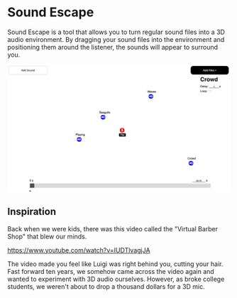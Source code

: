 # Sound Escape

  Sound Escape is a tool that allows you to turn regular sound files into a 3D audio environment. By dragging your sound files into the environment and positioning them around the listener, the sounds will appear to surround you.

![alt text](./pics/exm1.png)

## Inspiration
Back when we were kids, there was this video called the "Virtual Barber Shop" that blew our minds.

https://www.youtube.com/watch?v=IUDTlvagjJA

The video made you feel like Luigi was right behind you, cutting your hair. Fast forward ten years, we somehow came across the video again and wanted to experiment with 3D audio ourselves. However, as broke college students, we weren't about to drop a thousand dollars for a 3D mic. 